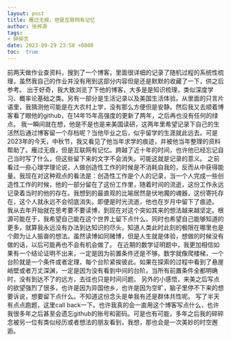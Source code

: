 ```yaml
---
layout: post
title: 雁过无痕，但是互联网有记忆
author: 张梓源
tags:
- 碎碎念
date: 2023-09-29 23:58 +0800
toc:  true
---
```

前两天做作业查资料，搜到了一个博客，里面很详细的记录了随机过程的系统性梳理，虽然我自己的作业并没有用到这部分内容但是还是默默的收藏了一下，供之后参考。
出于好奇，我大致浏览了下他的博客，大多是是知识梳理，类似深度学习、概率论基础之类。另有一部分是生活记录以及美国生活体验。从里面的只言片语里，我猜测他可能是在大农村上学，没有那么方便但是安静。然后我又去顺着博客看了眼他的github，在14年15年高强度的更新了两年，之后再也没有任何的绿点。
我一瞬间就在想，他是不是也是来美国读研，这两年里希望记录下自己的生活然后通过博客留一个存档呢？当他毕业之后，似乎留学的生涯就此远去。可是2023年的今天，中秋节，我又看见了他当年求学的痕迹，并被他当年整理的资料帮助了。雁过无痕，但是互联网有记忆。跨越了近十年的时间，也许他已经忘记自己当时写了什么，但这些留下来的文字不会消失。可能这就是记录的意义。
之前看过一些心理学理论说，人做创造性工作的时候是不消耗自我的，反而从中获得能量。我现在对这种观点的看法是：创造性工作是个人的记录，当一个人完成一些创造性工作的时候，他的一部分留在了这份工作里，随着时间的流逝，这份工作永远记录着当时的他的存在。我想到的最直观的比喻居然是伏地魔的魂器，这份寄托存在，这个人就永远不会彻底消失。即便是时光流逝，他也在岁月中留下了痕迹。
我从去年开始就在思考要不要读博，到现在对这个突如其来的想法越来越坚定。根源可能在于，我希望自己能在这个世界上留下点什么，同时也希望自己能够知道的更多，就算我永远没有办法到达知识的尽头，知道人类此时此刻的极限在哪里也是个颇为让人振奋的想法。虽然读博如同赌博，但是人生就是体验，想做的时候没有做的话，以后可能再也不会有机会做了。
在近期的数学证明题中，我更加相信如果有一个结论证明不出来，一定是因为前置条件还是不够。数学就像爬楼梯，一个台阶就是一个条件或者定理，每个台阶紧挨彼此。如果在探索的过程中看到了悬崖峭壁或者万丈深渊，一定是因为没有看到中间的台阶。当所有前置条件全都明确时，没有到达不了的远方，去往也只是时间问题。
另外的小感悟，来美之后写点的欲望强烈了很多，也许是因为异国他乡，也许是因为空旷，脑子里停不下来的想要诉说，想要留下点什么。不知道这份念头是单我有还是群体共性呢。
写了半天有点点跑题，这里call back一下。也许我真的会一直用这个博客写点什么，也许我很多年之后甚至会遗忘github的账号和密码。可是也有可能，多年之后我的碎碎念被另一位有类似经历或者想法的朋友看到，我想，那也会是一次美妙的时空邂逅。
